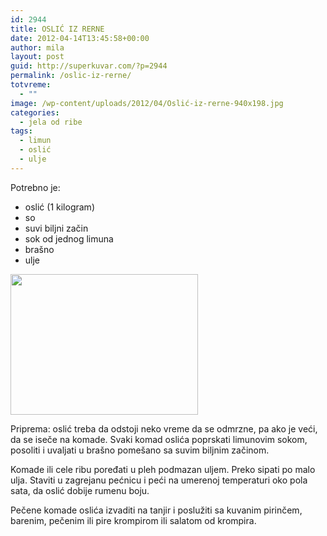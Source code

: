 ```yaml
---
id: 2944
title: OSLIĆ IZ RERNE
date: 2012-04-14T13:45:58+00:00
author: mila
layout: post
guid: http://superkuvar.com/?p=2944
permalink: /oslic-iz-rerne/
totvreme:
  - ""
image: /wp-content/uploads/2012/04/Oslić-iz-rerne-940x198.jpg
categories:
  - jela od ribe
tags:
  - limun
  - oslić
  - ulje
---
```

Potrebno je:

  * oslić (1 kilogram)
  * so
  * suvi biljni začin
  * sok od jednog limuna
  * brašno
  * ulje

<img class="alignnone size-medium wp-image-2945" title="Oslić iz rerne" src="/wp-content/uploads/2012/04/Oslić-iz-rerne-300x225.jpg" alt="" width="300" height="225" /> 

Priprema: oslić treba da odstoji neko vreme da se odmrzne, pa ako je veći, da se iseče na komade. Svaki komad oslića poprskati limunovim sokom, posoliti i uvaljati u brašno pomešano sa suvim biljnim začinom.

Komade ili cele ribu poređati u pleh podmazan uljem. Preko sipati po malo ulja. Staviti u zagrejanu pećnicu i peći na umerenoj temperaturi oko pola sata, da oslić dobije rumenu boju.

Pečene komade oslića izvaditi na tanjir i poslužiti sa kuvanim pirinčem, barenim, pečenim ili pire krompirom ili salatom od krompira.

&nbsp;